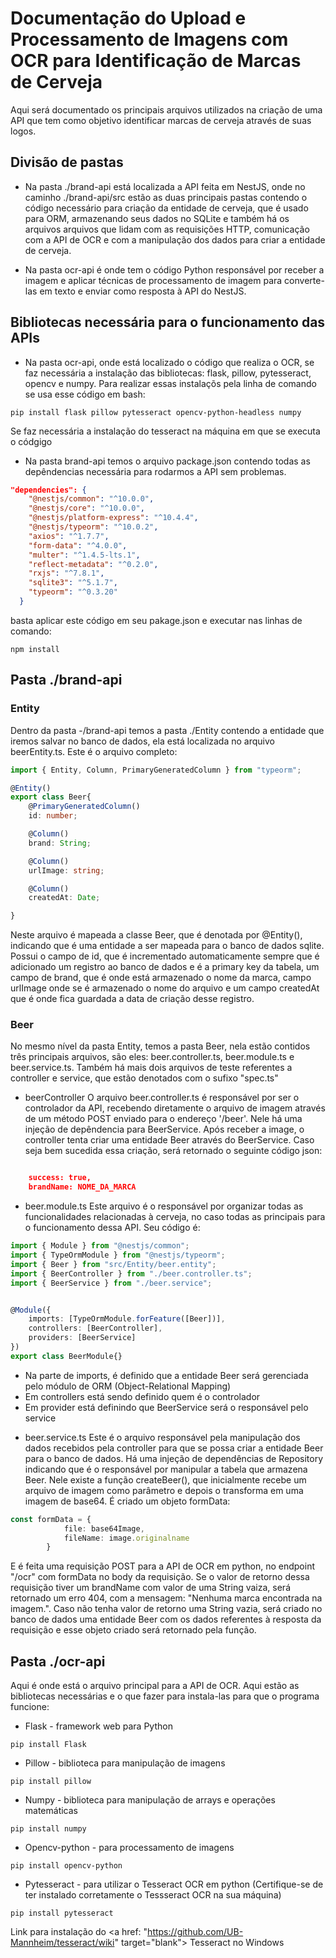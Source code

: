 # Documentação do Upload e Processamento de Imagens com OCR para Identificação de Marcas de Cerveja

Aqui será documentado os principais arquivos utilizados na criação de uma API que tem como objetivo identificar marcas de cerveja através de suas logos.

## Divisão de pastas
- Na pasta ./brand-api está localizada a API feita em NestJS, onde no caminho ./brand-api/src estão as duas principais pastas contendo o código necessário para criação da entidade de cerveja, que é usado para ORM, armazenando seus dados no SQLite e também há os arquivos arquivos que lidam com as requisições HTTP, comunicação com a API de OCR e com a manipulação dos dados para criar a entidade de cerveja.

- Na pasta ocr-api é onde tem o código Python responsável por receber a imagem e aplicar técnicas de processamento de imagem para converte-las em texto e enviar como resposta à API do NestJS.

## Bibliotecas necessária para o funcionamento das APIs

- Na pasta ocr-api, onde está localizado o código que realiza o OCR, se faz necessária a instalação das bibliotecas: flask, pillow, pytesseract, opencv e numpy. Para realizar essas instalaçõs pela linha de comando se usa esse código em bash:

``` 
pip install flask pillow pytesseract opencv-python-headless numpy 

```
Se faz necessária a instalação do tesseract na máquina em que se executa o códgigo

- Na pasta brand-api temos o arquivo package.json contendo todas as depêndencias necessária para rodarmos a API sem problemas.

``` json
"dependencies": {
    "@nestjs/common": "^10.0.0",
    "@nestjs/core": "^10.0.0",
    "@nestjs/platform-express": "^10.4.4",
    "@nestjs/typeorm": "^10.0.2",
    "axios": "^1.7.7",
    "form-data": "^4.0.0",
    "multer": "^1.4.5-lts.1",
    "reflect-metadata": "^0.2.0",
    "rxjs": "^7.8.1",
    "sqlite3": "^5.1.7",
    "typeorm": "^0.3.20"
  }
```
basta aplicar este código em seu pakage.json e executar nas linhas de comando:

```
npm install
```

## Pasta ./brand-api

### Entity
Dentro da pasta -/brand-api temos a pasta ./Entity contendo a entidade que iremos salvar no banco de dados, ela está localizada no arquivo beerEntity.ts. Este é o arquivo completo:

```typescript
import { Entity, Column, PrimaryGeneratedColumn } from "typeorm";

@Entity()
export class Beer{
    @PrimaryGeneratedColumn()
    id: number;

    @Column()
    brand: String;

    @Column()
    urlImage: string;

    @Column()
    createdAt: Date;

}
```
Neste arquivo é mapeada a classe Beer, que é denotada por @Entity(), indicando que é uma entidade a ser mapeada para o banco de dados sqlite. Possui o campo de id, que é incrementado automaticamente sempre que é adicionado um registro ao banco de dados e é a primary key da tabela, um campo de brand, que é onde está armazenado o nome da marca, campo urlImage onde se é armazenado o nome do arquivo e um campo createdAt que é onde fica guardada a data de criação desse registro.

### Beer
No mesmo nível da pasta Entity, temos a pasta Beer, nela estão contidos três principais arquivos, são eles: beer.controller.ts, beer.module.ts e beer.service.ts. Também há mais dois arquivos de teste referentes a controller e service, que estão denotados com o sufixo "spec.ts"

* beerController
O arquivo beer.controller.ts é responsável por ser o controlador da API, recebendo diretamente o arquivo de imagem através de um método POST enviado para o endereço '/beer'. Nele há uma injeção de depêndencia para BeerService. Após receber a image, o controller tenta criar uma entidade Beer através do BeerService. Caso seja bem sucedida essa criação, será retornado o seguinte código json:

```json

    success: true,
    brandName: NOME_DA_MARCA

```
* beer.module.ts
Este arquivo é o responsável por organizar todas as funcionalidades relacionadas à cerveja, no caso todas as principais para o funcionamento dessa API. Seu código é:

```typescript
import { Module } from "@nestjs/common";
import { TypeOrmModule } from "@nestjs/typeorm";
import { Beer } from "src/Entity/beer.entity";
import { BeerController } from "./beer.controller.ts";
import { BeerService } from "./beer.service";


@Module({
    imports: [TypeOrmModule.forFeature([Beer])],
    controllers: [BeerController],
    providers: [BeerService]
})
export class BeerModule{}
```
- Na parte de imports, é definido que a entidade Beer será gerenciada pelo módulo de ORM (Object-Relational Mapping)
- Em controllers está sendo definido quem é o controlador
- Em provider está definindo que BeerService será o responsável pelo service

* beer.service.ts
Este é o arquivo responsável pela manipulação dos dados recebidos pela controller para que se possa criar a entidade Beer para o banco de dados. Há uma injeção de dependências de Repository<Beer> indicando que é o responsável por manipular a tabela que armazena Beer. Nele existe a função createBeer(), que inicialmente recebe um arquivo de imagem como parâmetro e depois o transforma em uma imagem de base64. É criado um objeto formData:

``` typescript
const formData = {
            file: base64Image,
            fileName: image.originalname
        }
```
E é feita uma requisição POST para a API de OCR em python, no endpoint "/ocr" com formData no body da requisição. Se o valor de retorno dessa requisição tiver um brandName com valor de uma String vaiza, será retornado um erro 404, com a mensagem: "Nenhuma marca encontrada na imagem.". Caso não tenha valor de retorno uma String vazia, será criado no banco de dados uma entidade Beer com os dados referentes à resposta da requisição e esse objeto criado será retornado pela função.

## Pasta  ./ocr-api

Aqui é onde está o arquivo principal para a API de OCR. Aqui estão as bibliotecas necessárias e o que fazer para instala-las para que o programa funcione: 

* Flask - framework web para Python
```
pip install Flask
```

* Pillow - biblioteca para manipulação de imagens
```
pip install pillow
```

* Numpy - biblioteca para manipulação de arrays e operações matemáticas
```
pip install numpy
```

* Opencv-python - para processamento de imagens
```
pip install opencv-python
```

* Pytesseract - para utilizar o Tesseract OCR em python (Certifique-se de ter instalado corretamente o Tessseract OCR na sua máquina)
```
pip install pytesseract
```

Link para instalação do <a href: "https://github.com/UB-Mannheim/tesseract/wiki" target="blank"> Tesseract</a> no Windows 